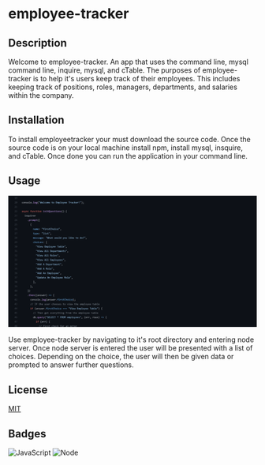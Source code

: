 # employee-tracker

## Description

Welcome to employee-tracker. An app that uses the command line, mysql command line, inquire, mysql, and cTable. The purposes of employee-tracker is to help it's users keep track of their employees. This includes keeping track of positions, roles, managers, departments, and salaries within the company.

## Installation

To install employeetracker your must download the source code. Once the source code is on your local machine install npm, install mysql, insquire, and cTable. Once done you can run the application in your command line.

## Usage

![Screenshot](assets/img/employeetrackerscreenshot.png)

Use employee-tracker by navigating to it's root directory and entering node server. Once node server is entered the user will be presented with a list of choices. Depending on the choice, the user will then be given data or prompted to answer further questions.

## License

[MIT](https://choosealicense.com/licenses/mit/)

## Badges

![JavaScript](https://img.shields.io/badge/Built%20With-JavaScript-brightgreen)
![Node](https://img.shields.io/badge/Built%20With-Node-blue)
